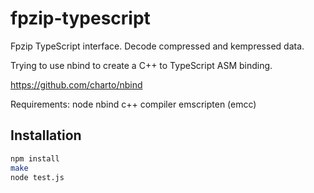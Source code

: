 # fpzip-typescript
Fpzip TypeScript interface. Decode compressed and kempressed data.


Trying to use nbind to create a C++ to TypeScript ASM binding.

https://github.com/charto/nbind

Requirements:
	node
	nbind
	c++ compiler
	emscripten (emcc)

## Installation

```bash
npm install 
make 
node test.js
```
